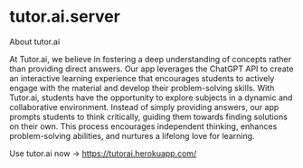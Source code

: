 # tutor.ai.server

About tutor.ai

At Tutor.ai, we believe in fostering a deep understanding of concepts rather than providing direct answers. Our app leverages the ChatGPT API to create an interactive learning experience that encourages students to actively engage with the material and develop their problem-solving skills. With Tutor.ai, students have the opportunity to explore subjects in a dynamic and collaborative environment. Instead of simply providing answers, our app prompts students to think critically, guiding them towards finding solutions on their own. This process encourages independent thinking, enhances problem-solving abilities, and nurtures a lifelong love for learning.

Use tutor.ai now -> https://tutorai.herokuapp.com/
